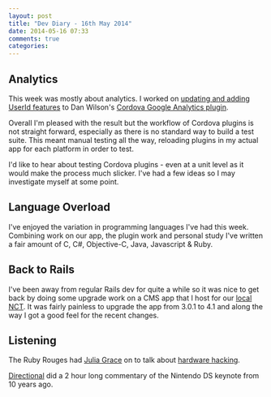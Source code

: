 ```yaml
---
layout: post
title: "Dev Diary - 16th May 2014"
date: 2014-05-16 07:33
comments: true
categories:
---
```


## Analytics

This week was mostly about analytics. I worked on [updating and adding UserId features](https://github.com/danwilson/google-analytics-plugin/pull/22) to Dan Wilson's [Cordova Google Analytics plugin](https://github.com/danwilson/google-analytics-plugin).

Overall I'm pleased with the result but the workflow of Cordova plugins is not straight forward, especially as there is no standard way to build a test suite. This meant manual testing all the way, reloading plugins in my actual app for each platform in order to test.

I'd like to hear about testing Cordova plugins - even at a unit level as it would make the process much slicker. I've had a few ideas so I may investigate myself at some point.

## Language Overload

I've enjoyed the variation in programming languages I've had this week. Combining work on our app, the plugin work and personal study I've written a fair amount of C, C#, Objective-C, Java, Javascript & Ruby.

## Back to Rails

I've been away from regular Rails dev for quite a while so it was nice to get back by doing some upgrade work on a CMS app that I host for our [local NCT](http://www.nctmedway.org.uk). It was fairly painless to upgrade the app from 3.0.1 to 4.1 and along the way I got a good feel for the recent changes.


## Listening

The Ruby Rouges had [Julia Grace](https://twitter.com/jewelia) on to talk about [hardware hacking](http://rubyrogues.com/156-rr-hardware-hacking-with-julia-grace/).

[Directional](http://5by5.tv/directional/11) did a 2 hour long commentary of the Nintendo DS keynote from 10 years ago.
